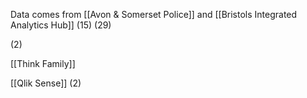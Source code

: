 Data comes from [[Avon & Somerset Police]] and [[Bristols Integrated Analytics Hub]] (15) (29)

(2)

[[Think Family]] 

[[Qlik Sense]] (2)